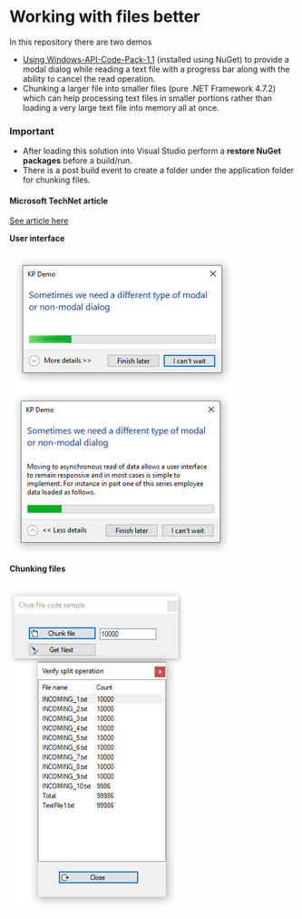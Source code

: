 # Working with files better

In this repository there are two demos

- [Using Windows-API-Code-Pack-1.1](https://github.com/aybe/Windows-API-Code-Pack-1.1) (installed using NuGet) to provide a modal dialog while reading a text file with a progress bar along with the ability to cancel the read operation.
- Chunking a larger file into smaller files (pure .NET Framework 4.7.2) which can help processing text files in smaller portions rather than loading a very large text file into memory all at once.

### Important

- After loading this solution into Visual Studio perform a **restore NuGet packages** before a build/run.
- There is a post build event to create a folder under the application folder for chunking files.

#### Microsoft TechNet article

[See article here](https://social.technet.microsoft.com/wiki/contents/articles/53922.reading-large-files-made-simple-vb-net.aspx)

**User interface**

![screenshot 1](assets/F1.png)

**Chunking files**

![screenshot 1](assets/F2.png)